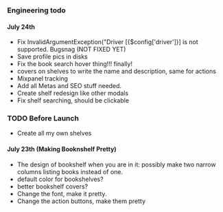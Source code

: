 ### Engineering todo

#### July 24th
- Fix InvalidArgumentException("Driver [{$config['driver']}] is not supported. Bugsnag (NOT FIXED YET)
- Save profile pics in disks
- Fix the book search hover thing!!! finally!
- covers on shelves to write the name and description, same for actions
- Mixpanel tracking
- Add all Metas and SEO stuff needed.
- Create shelf redesign like other modals
- Fix shelf searching, should be clickable


### TODO Before Launch
- Create all my own shelves


#### July 23th (Making Booknshelf Pretty)
 - The design of bookshelf when you are in it: possibly make two narrow columns listing books
instead of one.
- default color for bookshelves?
- better bookshelf covers?
- Change the font, make it pretty.
- Change the action buttons, make them pretty